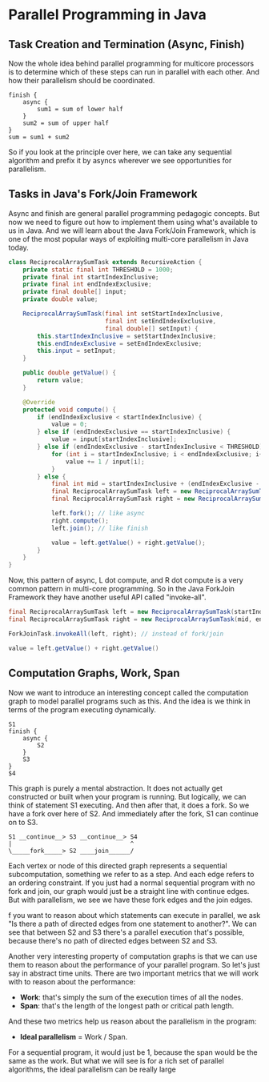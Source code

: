 # Parallel Programming in Java

## Task Creation and Termination (Async, Finish)

Now the whole idea behind parallel programming for multicore processors is to determine which of these steps can run in parallel with each other. And how their parallelism should be coordinated. 

```
finish {
    async {
        sum1 = sum of lower half
    }
    sum2 = sum of upper half
}
sum = sum1 + sum2
```

So if you look at the principle over here, we can take any sequential algorithm and prefix it by asyncs wherever we see opportunities for parallelism.

## Tasks in Java's Fork/Join Framework

Async and finish are general parallel programming pedagogic concepts. But now we need to figure out how to implement them using what's available to us in Java. And we will learn about the Java Fork/Join Framework, which is one of the most popular ways of exploiting multi-core parallelism in Java today.

```java
class ReciprocalArraySumTask extends RecursiveAction {
    private static final int THRESHOLD = 1000;
    private final int startIndexInclusive;
    private final int endIndexExclusive;
    private final double[] input;
    private double value;

    ReciprocalArraySumTask(final int setStartIndexInclusive,
                           final int setEndIndexExclusive,
                           final double[] setInput) {
        this.startIndexInclusive = setStartIndexInclusive;
        this.endIndexExclusive = setEndIndexExclusive;
        this.input = setInput;
    }

    public double getValue() {
        return value;
    }

    @Override
    protected void compute() {
        if (endIndexExclusive < startIndexInclusive) {
            value = 0;
        } else if (endIndexExclusive == startIndexInclusive) {
            value = input[startIndexInclusive];
        } else if (endIndexExclusive - startIndexInclusive < THRESHOLD) {
            for (int i = startIndexInclusive; i < endIndexExclusive; i++) {
                value += 1 / input[i];
            }
        } else {
            final int mid = startIndexInclusive + (endIndexExclusive - startIndexInclusive) / 2;
            final ReciprocalArraySumTask left = new ReciprocalArraySumTask(startIndexInclusive, mid, input);
            final ReciprocalArraySumTask right = new ReciprocalArraySumTask(mid, endIndexExclusive, input);

            left.fork(); // like async
            right.compute();
            left.join(); // like finish

            value = left.getValue() + right.getValue();
        }
    }
}
```

Now, this pattern of async, L dot compute, and R dot compute is a very common pattern in multi-core programming. So in the Java ForkJoin Framework they have another useful API called "invoke-all".

```java
final ReciprocalArraySumTask left = new ReciprocalArraySumTask(startIndexInclusive, mid, input);
final ReciprocalArraySumTask right = new ReciprocalArraySumTask(mid, endIndexExclusive, input);

ForkJoinTask.invokeAll(left, right); // instead of fork/join

value = left.getValue() + right.getValue()
```

## Computation Graphs, Work, Span

Now we want to introduce an interesting concept called the computation graph to model parallel programs such as this. And the idea is we think in terms of the program executing dynamically.

```
S1
finish {
    async {
        S2
    }
    S3
}
$4
```

This graph is purely a mental abstraction. It does not actually get constructed or built when your program is running. But logically, we can think of statement S1 executing. And then after that, it does a fork. So we have a fork over here of S2. And immediately after the fork, S1 can continue on to S3.

```
S1 __continue__> S3 __continue__> S4
|                                 ^
\_____fork_____> S2 ____join______/
```

Each vertex or node of this directed graph represents a sequential subcomputation, something we refer to as a step. And each edge refers to an ordering constraint. If you just had a normal sequential program with no fork and join, our graph would just be a straight line with continue edges. But with parallelism, we see we have these fork edges and the join edges. 

f you want to reason about which statements can execute in parallel,  we ask "Is there a path of directed edges from one statement to another?". We can see that between S2 and S3 there's a parallel execution that's possible, because there's no path of directed edges between S2 and S3.

Another very interesting property of computation graphs is that we can use them to reason about the performance of your parallel program. So let's just say in abstract time units. There are two important metrics that we will work with to reason about the performance:

* __Work__: that's simply the sum of the execution times of all the nodes. 
* __Span__: that's the length of the longest path or critical path length.

And these two metrics help us reason about the parallelism in the program:
* __Ideal parallelism__ = Work / Span.

For a sequential program, it would just be 1, because the span would be the same as the work. But what we will see is for a rich set of parallel algorithms, the ideal parallelism can be really large

